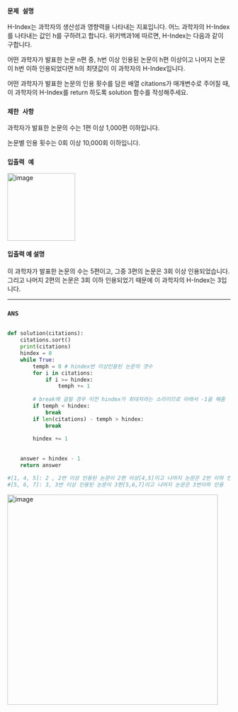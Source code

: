 ### `문제 설명`

H-Index는 과학자의 생산성과 영향력을 나타내는 지표입니다. 어느 과학자의 H-Index를 나타내는 값인 h를 구하려고 합니다. 위키백과1에 따르면, H-Index는 다음과 같이 구합니다.

어떤 과학자가 발표한 논문 n편 중, h번 이상 인용된 논문이 h편 이상이고 나머지 논문이 h번 이하 인용되었다면 h의 최댓값이 이 과학자의 H-Index입니다.

어떤 과학자가 발표한 논문의 인용 횟수를 담은 배열 citations가 매개변수로 주어질 때, 이 과학자의 H-Index를 return 하도록 solution 함수를 작성해주세요.

### `제한 사항`

과학자가 발표한 논문의 수는 1편 이상 1,000편 이하입니다.

논문별 인용 횟수는 0회 이상 10,000회 이하입니다.

### `입출력 예`

<img width="153" alt="image" src="https://user-images.githubusercontent.com/84978165/235407432-60439924-ef84-4829-b787-0db40998cf4b.png">

#### 입출력 예 설명

이 과학자가 발표한 논문의 수는 5편이고, 그중 3편의 논문은 3회 이상 인용되었습니다. 그리고 나머지 2편의 논문은 3회 이하 인용되었기 때문에 이 과학자의 H-Index는 3입니다.

----

### `ANS`

```python

def solution(citations):
    citations.sort()
    print(citations)
    hindex = 0
    while True:
        temph = 0 # hindex번 이상인용된 논문의 갯수
        for i in citations:
            if i >= hindex:
                temph += 1
        
        # break에 걸릴 경우 이전 hindex가 최대치라는 소리이므로 아래서 -1을 해줌
        if temph < hindex:
            break
        if len(citations) - temph > hindex:
            break
            
        hindex += 1
        
        
    answer = hindex - 1
    return answer

#[1, 4, 5]: 2 , 2번 이상 인용된 논문이 2편 이상[4,5]이고 나머지 논문은 2번 이하 인용
#[5, 6, 7]: 3, 3번 이상 인용된 논문이 3편[5,6,7]이고 나머지 논문은 3번이하 인용

```


<img width="475" alt="image" src="https://user-images.githubusercontent.com/84978165/235407517-44d4ca18-f36f-4127-a619-45df07c2a9d5.png">



